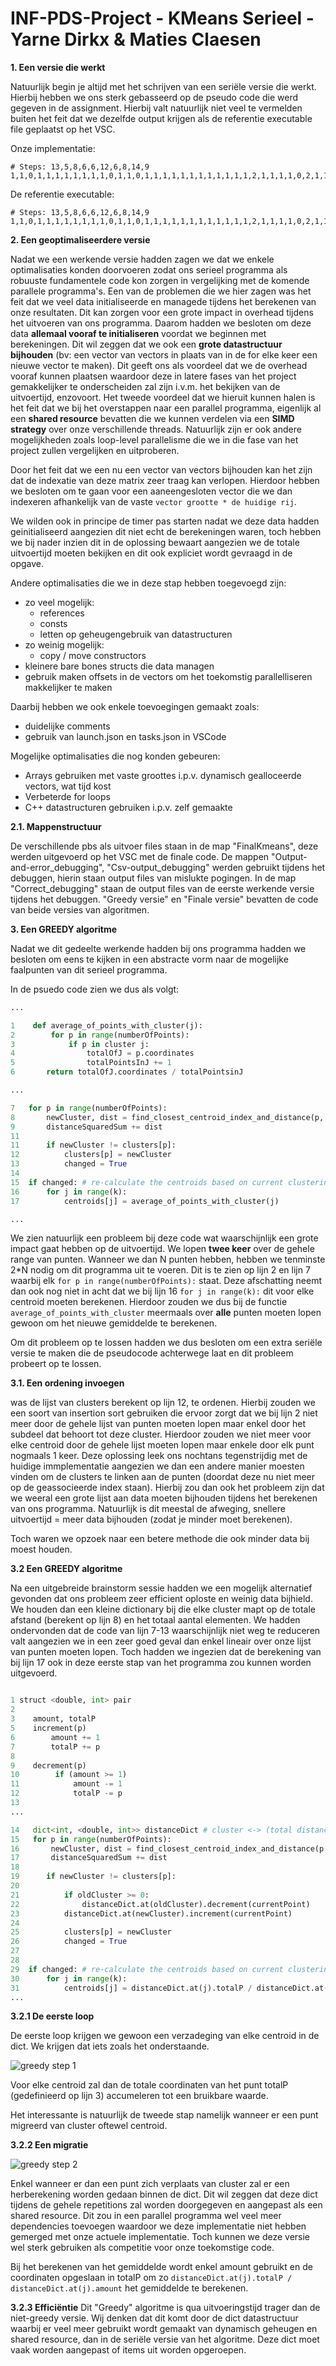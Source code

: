 # INF-PDS-Project - KMeans Serieel - Yarne Dirkx & Maties Claesen

**1. Een versie die werkt**

Natuurlijk begin je altijd met het schrijven van een seriële versie die werkt. Hierbij hebben we ons sterk gebasseerd op de pseudo code die werd gegeven in de assignment. Hierbij valt natuurlijk niet veel te vermelden buiten het feit dat we dezelfde output krijgen als de referentie executable file geplaatst op het VSC.

Onze implementatie:
```
# Steps: 13,5,8,6,6,12,6,8,14,9
1,1,0,1,1,1,1,1,1,1,1,0,1,1,0,1,1,1,1,1,1,1,1,1,1,1,1,2,1,1,1,1,0,2,1,1,1,1,1,0,1,1,1,2,1,1,1,0,1,1,1,2,1,1,1,2,1,2,0,1,1,1,0,0,1,1,1,1,2,1,1,1,1,1,1,1,1,1,1,0,2,2,0,1,1,1,1,0,1,1,1,1,1,1,1,1,1,2,2,1,2,1,1,1,1,0,2,1,1,1,1,1,1,1,1,1,2,1,1,1,1,1,1,0,1,2,2,0,1,1,1,1,2,1,2,0,1,1,1,2,1,0,2,1,0,1,1,2,1,1,0,1,1,1,0,1,2,1,2,2,1,1,2,2,1,1,1,1,1,1,2,1,1,1,2,1,1,1,1,1,0,1,2,1,1,1,1,1,1,1,2,2,1,1,1,1,2,1,1,2,1,2,1,1,1,1,1,1,1,2,1,1,2,0,2,1,2,1,1,2,1,1,0,0,1,2,1,1,1,1,1,1,1,1,2,2,2,1,1,1,1,1,1,1,1,1,2,1,1,1,0,1,1,1,1,1,1,1,1,2,2,1,1,2,1,1,1,1,1,2,1,1,1,2,1,2,1,1,1,1,2,1,1,1,1,2,2,2,1,1,0,0,0,0,0,0,0,0,0,0,0,0,0,0,0,0,0,0,0,0,0,0,0,0,0,0,0,0,0,0,0,0,0,0,0,0,0,0,0,0,0,0,0,0,0,0,0,0,0,0,0,0,0,0,0,0,0,0,0,0,0,0,0,0,0,0,0,0,0,0,0,0,0,0,0,0,0,0,0,0,0,0,0,0,0,0,0,0,0,0,0,0,0,0,0,0,0,0,0,0,2,2,2,2,2,2,2,2,2,2,2,2,2,2,2,2,2,2,2,2,2,2,2,2,2,2,2,2,2,2,2,2,2,2,2,2,2,2,2,2,2,2,2,2,2,2,2,2,2,2,2,2,2,2,2,2,2,2,2,2,2,2,2,2,2,2,2,2,2,2,2,2,2,2,2,2,2,2,2,2,2,2,2,2,2,2,2,2,2,2,2,2,2,2,2,2,2,2,2,2,0,2,0,1,1,0,2,2,2,0
```
De referentie executable:
```
# Steps: 13,5,8,6,6,12,6,8,14,9
1,1,0,1,1,1,1,1,1,1,1,0,1,1,0,1,1,1,1,1,1,1,1,1,1,1,1,2,1,1,1,1,0,2,1,1,1,1,1,0,1,1,1,2,1,1,1,0,1,1,1,2,1,1,1,2,1,2,0,1,1,1,0,0,1,1,1,1,2,1,1,1,1,1,1,1,1,1,1,0,2,2,0,1,1,1,1,0,1,1,1,1,1,1,1,1,1,2,2,1,2,1,1,1,1,0,2,1,1,1,1,1,1,1,1,1,2,1,1,1,1,1,1,0,1,2,2,0,1,1,1,1,2,1,2,0,1,1,1,2,1,0,2,1,0,1,1,2,1,1,0,1,1,1,0,1,2,1,2,2,1,1,2,2,1,1,1,1,1,1,2,1,1,1,2,1,1,1,1,1,0,1,2,1,1,1,1,1,1,1,2,2,1,1,1,1,2,1,1,2,1,2,1,1,1,1,1,1,1,2,1,1,2,0,2,1,2,1,1,2,1,1,0,0,1,2,1,1,1,1,1,1,1,1,2,2,2,1,1,1,1,1,1,1,1,1,2,1,1,1,0,1,1,1,1,1,1,1,1,2,2,1,1,2,1,1,1,1,1,2,1,1,1,2,1,2,1,1,1,1,2,1,1,1,1,2,2,2,1,1,0,0,0,0,0,0,0,0,0,0,0,0,0,0,0,0,0,0,0,0,0,0,0,0,0,0,0,0,0,0,0,0,0,0,0,0,0,0,0,0,0,0,0,0,0,0,0,0,0,0,0,0,0,0,0,0,0,0,0,0,0,0,0,0,0,0,0,0,0,0,0,0,0,0,0,0,0,0,0,0,0,0,0,0,0,0,0,0,0,0,0,0,0,0,0,0,0,0,0,0,2,2,2,2,2,2,2,2,2,2,2,2,2,2,2,2,2,2,2,2,2,2,2,2,2,2,2,2,2,2,2,2,2,2,2,2,2,2,2,2,2,2,2,2,2,2,2,2,2,2,2,2,2,2,2,2,2,2,2,2,2,2,2,2,2,2,2,2,2,2,2,2,2,2,2,2,2,2,2,2,2,2,2,2,2,2,2,2,2,2,2,2,2,2,2,2,2,2,2,2,0,2,0,1,1,0,2,2,2,0
```

**2. Een geoptimaliseerdere versie**

Nadat we een werkende versie hadden zagen we dat we enkele optimalisaties konden doorvoeren zodat ons serieel programma als robuuste fundamentele code kon zorgen in vergelijking met de komende parallele programma's. Een van de problemen die we hier zagen was het feit dat we veel data initialiseerde en managede tijdens het berekenen van onze resultaten. Dit kan zorgen voor een grote impact in overhead tijdens het uitvoeren van ons programma. Daarom hadden we besloten om deze data **allemaal vooraf te initialiseren** voordat we beginnen met berekeningen. Dit wil zeggen dat we ook een **grote datastructuur bijhouden** (bv: een vector van vectors in plaats van in de for elke keer een nieuwe vector te maken). Dit geeft ons als voordeel dat we de overhead vooraf kunnen plaatsen waardoor deze in latere fases van het project gemakkelijker te onderscheiden zal zijn i.v.m. het bekijken van de uitvoertijd, enzovoort. Het tweede voordeel dat we hieruit kunnen halen is het feit dat we bij het overstappen naar een parallel programma, eigenlijk al een **shared resource** bevatten die we kunnen verdelen via een **SIMD strategy** over onze verschillende threads. Natuurlijk zijn er ook andere mogelijkheden zoals loop-level parallelisme die we in die fase van het project zullen vergelijken en uitproberen.

Door het feit dat we een nu een vector van vectors bijhouden kan het zijn dat de indexatie van deze matrix zeer traag kan verlopen. Hierdoor hebben we besloten om te gaan voor een aaneengesloten vector die we dan indexeren afhankelijk van de vaste `vector grootte * de huidige rij`. 

We wilden ook in principe de timer pas starten nadat we deze data hadden geinitialiseerd aangezien dit niet echt de berekeningen waren, toch hebben we bij nader inzien dit in de oplossing bewaart aangezien we de totale uitvoertijd moeten bekijken en dit ook expliciet wordt gevraagd in de opgave.

Andere optimalisaties die we in deze stap hebben toegevoegd zijn:
* zo veel mogelijk:
  * references
  * consts
  * letten op geheugengebruik van datastructuren
* zo weinig mogelijk:
  * copy / move constructors
* kleinere bare bones structs die data managen
* gebruik maken offsets in de vectors om het toekomstig parallelliseren makkelijker te maken

Daarbij hebben we ook enkele toevoegingen gemaakt zoals:
* duidelijke comments
* gebruik van launch.json en tasks.json in VSCode

Mogelijke optimalisaties die nog konden gebeuren:
* Arrays gebruiken met vaste groottes i.p.v. dynamisch gealloceerde vectors, wat tijd kost
* Verbeterde for loops
* C++ datastructuren gebruiken i.p.v. zelf gemaakte

**2.1. Mappenstructuur**

De verschillende pbs als uitvoer files staan in de map "FinalKmeans", deze werden uitgevoerd op het VSC met de finale code. De mappen "Output-and-error_debugging", "Csv-output_debugging" werden gebruikt tijdens het debuggen, hierin staan output files van mislukte pogingen.
In de map "Correct_debugging" staan de output files van de eerste werkende versie tijdens het debuggen.
"Greedy versie" en "Finale versie" bevatten de code van beide versies van algoritmen.

**3. Een GREEDY algoritme**

Nadat we dit gedeelte werkende hadden bij ons programma hadden we besloten om eens te kijken in een abstracte vorm naar de mogelijke faalpunten van dit serieel programma. 

In de psuedo code zien we dus als volgt:
``` python =
...

1    def average_of_points_with_cluster(j):
2        for p in range(numberOfPoints):
3            if p in cluster j:
4                totalOfJ = p.coordinates
5                totalPointsInJ += 1
6       return totalOfJ.coordinates / totalPointsinJ

...

7   for p in range(numberOfPoints):
8       newCluster, dist = find_closest_centroid_index_and_distance(p, centroids)
9       distanceSquaredSum += dist
11
11      if newCluster != clusters[p]: 
12          clusters[p] = newCluster 
13          changed = True
14
15  if changed: # re-calculate the centroids based on current clustering 
16      for j in range(k):
17          centroids[j] = average_of_points_with_cluster(j)

...
```

We zien natuurlijk een probleem bij deze code wat waarschijnlijk een grote impact gaat hebben op de uitvoertijd. We lopen **twee keer** over de gehele range van punten. Wanneer we dan N punten hebben, hebben we tenminste 2*N nodig om dit programma uit te voeren. Dit is te zien op lijn 2 en lijn 7 waarbij elk `for p in range(numberOfPoints):` staat. Deze afschatting neemt dan ook nog niet in acht dat we bij lijn 16 `for j in range(k):` dit voor elke centroid moeten berekenen. Hierdoor zouden we dus bij de functie `average_of_points_with_cluster` meermaals over **alle** punten moeten lopen gewoon om het nieuwe gemiddelde te berekenen.

Om dit probleem op te lossen hadden we dus besloten om een extra seriële versie te maken die de pseudocode achterwege laat en dit probleem probeert op te lossen. 

**3.1. Een ordening invoegen**

was de lijst van clusters berekent op lijn 12, te ordenen. Hierbij zouden we een soort van insertion sort gebruiken die ervoor zorgt dat we bij lijn 2 niet meer door de gehele lijst van punten moeten lopen maar enkel door het subdeel dat behoort tot deze cluster. Hierdoor zouden we niet meer voor elke centroid door de gehele lijst moeten lopen maar enkele door elk punt nogmaals 1 keer. Deze oplossing leek ons nochtans tegenstrijdig met de huidige immplementatie aangezien we dan een andere manier moesten vinden om de clusters te linken aan de punten (doordat deze nu niet meer op de geassocieerde index staan). Hierbij zou dan ook het probleem zijn dat we weeral een grote lijst aan data moeten bijhouden tijdens het berekenen van ons programma. Natuurlijk is dit meestal de afweging, snellere uitvoertijd = meer data bijhouden (zodat je minder moet berekenen). 

Toch waren we opzoek naar een betere methode die ook minder data bij moest houden.

**3.2 Een GREEDY algoritme**

Na een uitgebreide brainstorm sessie hadden we een mogelijk alternatief gevonden dat ons probleem zeer efficient oploste en weinig data bijhield. We houden dan een kleine dictionary bij die elke cluster mapt op de totale afstand (berekent op lijn 8) en het totaal aantal elementen. We hadden ondervonden dat de code van lijn 7-13 waarschijnlijk niet weg te reduceren valt aangezien we in een zeer goed geval dan enkel lineair over onze lijst van punten moeten lopen. Toch hadden we ingezien dat de berekening van bij lijn 17 ook in deze eerste stap van het programma zou kunnen worden uitgevoerd.

``` python =

1 struct <double, int> pair
2
3    amount, totalP
5    increment(p)
6        amount += 1
7        totalP += p
8    
9    decrement(p)
10        if (amount >= 1)
11            amount -= 1
12            totalP -= p
13
...

14   dict<int, <double, int>> distanceDict # cluster <-> (total distances, total points in cluster)
15   for p in range(numberOfPoints):
16       newCluster, dist = find_closest_centroid_index_and_distance(p, centroids)
17       distanceSquaredSum += dist
18
19      if newCluster != clusters[p]: 
20          
21          if oldCluster >= 0: 
22              distanceDict.at(oldCluster).decrement(currentPoint)
23          distanceDict.at(newCluster).increment(currentPoint)
24
25          clusters[p] = newCluster
26          changed = True
27
28
29  if changed: # re-calculate the centroids based on current clustering 
30      for j in range(k):
31          centroids[j] = distanceDict.at(j).totalP / distanceDict.at(j).amount
...
```

**3.2.1 De eerste loop**

De eerste loop krijgen we gewoon een verzadeging van elke centroid in de dict. We krijgen dat iets zoals het onderstaande. 

![greedy step 1](greedy-step1.png)

Voor elke centroid zal dan de totale coordinaten van het punt totalP (gedefinieerd op lijn 3) accumeleren tot een bruikbare waarde.

Het interessante is natuurlijk de tweede stap namelijk wanneer er een punt migreerd van cluster oftewel centroid.

**3.2.2 Een migratie**

![greedy step 2](greedy-step2.png)

Enkel wanneer er dan een punt zich verplaats van cluster zal er een herberekening worden gedaan binnen de dict. Dit wil zeggen dat deze dict tijdens de gehele repetitions zal worden doorgegeven en aangepast als een shared resource. Dit zou in een parallel programma wel veel meer dependencies toevoegen waardoor we deze implementatie niet hebben gemerged met onze actuele implementatie. Toch kunnen we deze versie wel sterk gebruiken als competitie voor onze toekomstige code. 

Bij het berekenen van het gemiddelde wordt enkel amount gebruikt en de coordinaten opgeslaan in totalP om zo `distanceDict.at(j).totalP / distanceDict.at(j).amount` het gemiddelde te berekenen.

**3.2.3 Efficiëntie**
Dit "Greedy" algoritme is qua uitvoeringstijd trager dan de niet-greedy versie. Wij denken dat dit komt door de dict datastructuur waarbij er veel meer gebruikt wordt gemaakt van dynamisch geheugen en shared resource, dan in de seriële versie van het algoritme. Deze dict moet vaak worden aangepast of items uit worden opgeroepen.


